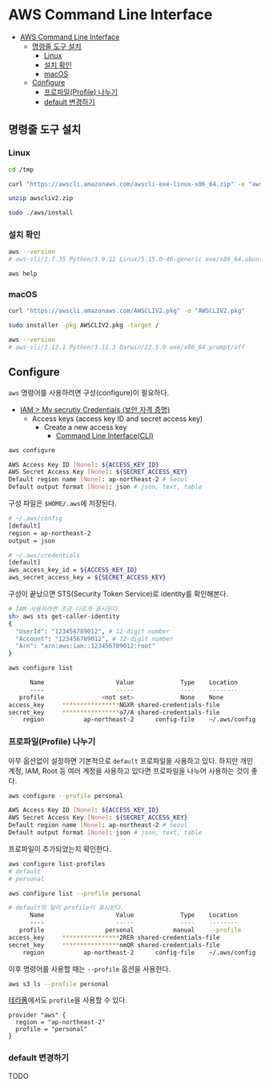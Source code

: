 # AWS Command Line Interface

- [AWS Command Line Interface](#aws-command-line-interface)
  - [명령줄 도구 설치](#명령줄-도구-설치)
    - [Linux](#linux)
    - [설치 확인](#설치-확인)
    - [macOS](#macos)
  - [Configure](#configure)
    - [프로파일(Profile) 나누기](#프로파일profile-나누기)
    - [default 변경하기](#default-변경하기)

## 명령줄 도구 설치

### Linux

```sh
cd /tmp
```

```sh
curl "https://awscli.amazonaws.com/awscli-exe-linux-x86_64.zip" -o "awscliv2.zip"
```

```sh
unzip awscliv2.zip
```

```sh
sudo ./aws/install
```

### 설치 확인

```sh
aws --version
# aws-cli/2.7.35 Python/3.9.11 Linux/5.15.0-46-generic exe/x86_64.ubuntu.20 prompt/off
```

```sh
aws help
```

### macOS

```sh
curl "https://awscli.amazonaws.com/AWSCLIV2.pkg" -o "AWSCLIV2.pkg"
```

```sh
sudo installer -pkg AWSCLIV2.pkg -target /
```

```sh
aws --version
# aws-cli/2.12.1 Python/3.11.3 Darwin/22.5.0 exe/x86_64 prompt/off
```

## Configure

`aws` 명령어를 사용하려면 구성(configure)이 필요하다.

- [IAM > My secrutiy Credentials (보안 자격 증명)](https://us-east-1.console.aws.amazon.com/iamv2/home#/security_credentials)
  - Access keys (access key ID and secret access key)
    - Create a new access key
      - [Command Line Interface(CLI)](https://docs.aws.amazon.com/cli/latest/userguide/cli-configure-files.html)

```sh
aws configure
```

```sh
AWS Access Key ID [None]: ${ACCESS_KEY_ID}
AWS Secret Access Key [None]: ${SECRET_ACCESS_KEY}
Default region name [None]: ap-northeast-2 # Seoul
Default output format [None]: json # json, text, table
```

구성 파일은 `$HOME/.aws`에 저장된다.

```sh
# ~/.aws/config
[default]
region = ap-northeast-2
output = json

# ~/.aws/credentials
[default]
aws_access_key_id = ${ACCESS_KEY_ID}
aws_secret_access_key = ${SECRET_ACCESS_KEY}
```

구성이 끝났으면 STS(Security Token Service)로 identity를 확인해본다.

```sh
# IAM 사용자라면 조금 다르게 표시된다.
sh> aws sts get-caller-identity
{
  "UserId": "123456789012", # 12-digit number
  "Account": "123456789012", # 12-digit number
  "Arn": "arn:aws:iam::123456789012:root"
}
```

```sh
aws configure list
```

```sh
      Name                    Value             Type    Location
      ----                    -----             ----    --------
   profile                <not set>             None    None
access_key     ****************NGXR shared-credentials-file
secret_key     ****************o7/A shared-credentials-file
    region           ap-northeast-2      config-file    ~/.aws/config
```

### 프로파일(Profile) 나누기

아무 옵션없이 설정하면 기본적으로 `default` 프로파일을 사용하고 있다.
하지만 개인 계정, IAM, Root 등 여러 계정을 사용하고 있다면 프로파일을 나누어 사용하는 것이 좋다.

```sh
aws configure --profile personal
```

```sh
AWS Access Key ID [None]: ${ACCESS_KEY_ID}
AWS Secret Access Key [None]: ${SECRET_ACCESS_KEY}
Default region name [None]: ap-northeast-2 # Seoul
Default output format [None]: json # json, text, table
```

프로파일이 추가되었는지 확인한다.

```sh
aws configure list-profiles                                                                                                ✭
# default
# personal
```

```sh
aws configure list --profile personal
```

```sh
# default와 달리 profile이 표시된다.
      Name                    Value             Type    Location
      ----                    -----             ----    --------
   profile                 personal           manual    --profile
access_key     ****************2RER shared-credentials-file    
secret_key     ****************nmQR shared-credentials-file    
    region           ap-northeast-2      config-file    ~/.aws/config
```

이후 명령어를 사용할 때는 `--profile` 옵션을 사용한다.

```sh
aws s3 ls --profile personal
```

[테라폼](https://registry.terraform.io/providers/hashicorp/aws/latest/docs)에서도
`profile`을 사용할 수 있다.

```hcl
provider "aws" {
  region = "ap-northeast-2"
  profile = "personal"
}
```

### default 변경하기

TODO
